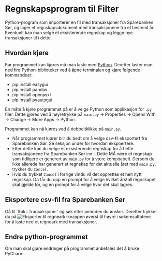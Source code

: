 # Regnskapsprogram til Filter

Python-program som importerer en fil med transaksjoner fra Sparebanken Sør, og lager et regnskapsdokument med transaksjonene fra et bestemt år. Eventuelt kan man velge et eksisterende regnskap og legge nye transaksjoner til i dette.

## Hvordan kjøre
Før programmet kan kjøres må man laste med [Python](https://www.python.org/downloads). Deretter laster man ned fire Python-biblioteker ved å åpne terminalen og kjøre følgende kommandoer:
* pip install easygui
* pip install pandas
* pip install openpyxl
* pip install pyautogui

En måte å kjøre programmet på er å velge Python som applikasjon for `.py` filer. Dette gjøres ved å høyretrykke på `main.py` -> Properties -> Opens With -> Change -> More Apps -> Python.

Programmet kan nå kjøres ved å dobbeltklikke på `main.py`.
* Når programmet kjører blir du bedt om å velge csv-fil eksportert fra Sparebanken Sør. Se seksjon under for hvordan ekspoertere.
* Etter dette kan du velge et eksisterende regnskap for å flette transaksjonene fra Sparebanken Sør inn i. Dette MÅ være et regnskap som tidligere er generert av `main.py` for å være kompitabelt. Dersom du ikke allerede har generert et regnskap for det aktuelle året med `main.py`, trykker du `Cancel`.
* Hvis du trykket `Cancel` i forrige vindu vil det opprettes et helt nytt regnskap. Da får du opp en prompt for å velge hvilket årstall regnskapet skal gjelde for, og en prompt for å velge hvor det skal lagres.


## Eksportere csv-fil fra Sparebanken Sør
Gå til 'Søk i Transaksjoner' og søk etter perioden du ønsker. Deretter trykker du på ![Eksporter til regneark](https://nettbedriften.evry.com/cpsnbg2/bank/2844/images/excel.gif)-knappen øverst til høyre i søkeresultatene for å laste ned et regneark med transaksjoner.


## Endre python-programmet
Om man skal gjøre endringer på programmet anbefales det å bruke PyCharm.
